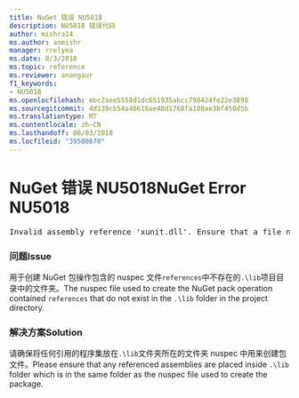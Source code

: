 ```yaml
---
title: NuGet 错误 NU5018
description: NU5018 错误代码
author: mishra14
ms.author: anmishr
manager: rrelyea
ms.date: 8/3/2018
ms.topic: reference
ms.reviewer: anangaur
f1_keywords:
- NU5018
ms.openlocfilehash: ebc2aee5558d1dc651935abcc798424fe22e3898
ms.sourcegitcommit: 4d139cb54a46616ae48d1768fa108ae3bf450d5b
ms.translationtype: MT
ms.contentlocale: zh-CN
ms.lasthandoff: 08/03/2018
ms.locfileid: "39508670"
---
```

# <a name="nuget-error-nu5018"></a><span data-ttu-id="d313c-103">NuGet 错误 NU5018</span><span class="sxs-lookup"><span data-stu-id="d313c-103">NuGet Error NU5018</span></span>
<pre>Invalid assembly reference 'xunit.dll'. Ensure that a file named 'xunit.dll' exists in the lib directory.</pre>

### <a name="issue"></a><span data-ttu-id="d313c-104">问题</span><span class="sxs-lookup"><span data-stu-id="d313c-104">Issue</span></span>

<span data-ttu-id="d313c-105">用于创建 NuGet 包操作包含的 nuspec 文件`references`中不存在的`.\lib`项目目录中的文件夹。</span><span class="sxs-lookup"><span data-stu-id="d313c-105">The nuspec file used to create the NuGet pack operation contained `references` that do not exist in the `.\lib` folder in the project directory.</span></span>


### <a name="solution"></a><span data-ttu-id="d313c-106">解决方案</span><span class="sxs-lookup"><span data-stu-id="d313c-106">Solution</span></span>

<span data-ttu-id="d313c-107">请确保将任何引用的程序集放在`.\lib`文件夹所在的文件夹 nuspec 中用来创建包文件。</span><span class="sxs-lookup"><span data-stu-id="d313c-107">Please ensure that any referenced assemblies are placed inside `.\lib` folder which is in the same folder as the nuspec file used to create the package.</span></span>

